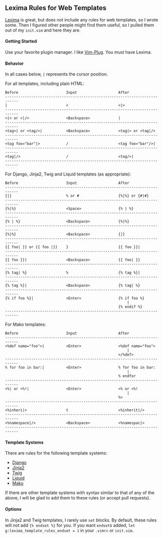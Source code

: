 ## Lexima Rules for Web Templates

[Lexima](https://github.com/cohama/lexima/) is great, but does not include any rules for web templates, so I wrote some.
Then I figured other people might find them useful, so I pulled them out of my `init.vim` and here they are.

#### Getting Started

Use your favorite plugin manager. I like [Vim-Plug](https://github.com/junegunn/vim-plug). You must have Lexima.

#### Behavior

In all cases below, `|` represents the cursor position.

For all templates, including plain HTML:

    Before                      Input                   After
    ----------------------------------------------------------------------------
    |                           <                       <|>
    ----------------------------------------------------------------------------
    <|> or <|/>                 <Backspace>             |
    ----------------------------------------------------------------------------
    <tag>| or <tag/>|           <Backspace>             <tag|> or <tag|/>
    ----------------------------------------------------------------------------
    <tag foo="bar"|>            /                       <tag foo="bar"/>|
    ----------------------------------------------------------------------------
    <tag|/>                     /                       <tag/>|
    ----------------------------------------------------------------------------

For Django, Jinja2, Twig and Liquid templates (as appropriate):

    Before                      Input                   After
    ----------------------------------------------------------------------------
    {|}                         % or #                  {%|%} or {#|#}
    ----------------------------------------------------------------------------
    {%|%}                       <Space>                 {% | %}
    ----------------------------------------------------------------------------
    {% | %}                     <Backspace>             {%|%}
    ----------------------------------------------------------------------------
    {%|%}                       <Backspace>             {|}
    ----------------------------------------------------------------------------
    {{ foo| }} or {{ foo |}}    }                       {{ foo }}|
    ----------------------------------------------------------------------------
    {{ foo }}|                  <Backspace>             {{ foo| }}
    ----------------------------------------------------------------------------
    {% tag| %}                  %                       {% tag %}|
    ----------------------------------------------------------------------------
    {% tag %}|                  <Backspace>             {% tag| %}
    ----------------------------------------------------------------------------
    {% if foo %}|               <Enter>                 {% if foo %}
                                                            |
                                                        {% endif %}
    ----------------------------------------------------------------------------

For Mako templates:

    Before                      Input                   After
    ----------------------------------------------------------------------------
    <%def name="foo">|          <Enter>                 <%def name="foo">
                                                            |
                                                        </%def>
    ----------------------------------------------------------------------------
    % for foo in bar:|          <Enter>                 % for foo in bar:
                                                            |
                                                        % endfor
    ----------------------------------------------------------------------------
    <%| or <%!|                 <Enter>                 <% or <%!
                                                            |
                                                        %>
    ----------------------------------------------------------------------------
    <%inheri|>                  t                       <%inherit|/>
    ----------------------------------------------------------------------------
    <%namespace|/>              <Backspace>             <%namespac|>
    ----------------------------------------------------------------------------

#### Template Systems

There are rules for the following template systems:
- [Django](https://docs.djangoproject.com/en/dev/topics/templates/)
- [Jinja2](http://jinja.pocoo.org/)
- [Twig](http://twig.sensiolabs.org/)
- [Liquid](https://shopify.github.io/liquid/)
- [Mako](http://www.makotemplates.org)

If there are other template systems with syntax similar to that of any of the above, I will be glad to add them to these
rules (or accept pull requests).

#### Options

In Jinja2 and Twig templates, I rarely use `set` blocks. By default, these rules will not add `{% endset %}` for you. If
you want `endset`s added, `let g:lexima_template_rules_endset = 1` in your `.vimrc` or `init.vim`.

